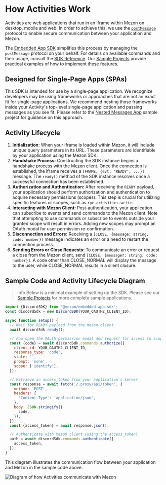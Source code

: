 # How Activities Work

Activities are web applications that run in an iframe within Mezon on desktop, mobile and web. In order to achieve this, we use the [`postMessage`](https://developer.mozilla.org/en-US/docs/Web/API/Window/postMessage) protocol to enable secure communication between your application and Mezon.

The [Embedded App SDK](https://github.com/mezon/embedded-app-sdk) simplifies this process by managing the `postMessage` protocol on your behalf. For details on available commands and their usage, consult the [SDK Reference](#DOCS_DEVELOPER_TOOLS_EMBEDDED_APP_SDK). Our [Sample Projects](#DOCS_ACTIVITIES_OVERVIEW/sample-projects) provide practical examples of how to implement these features.

## Designed for Single-Page Apps (SPAs)

This SDK is intended for use by a single-page application. We recognize developers may be using frameworks or approaches that are not an exact fit for single-page applications. We recommend nesting those frameworks inside your Activity's top-level single-page application and passing messages as you see fit. Please refer to the [Nested Messages App](#DOCS_ACTIVITIES_OVERVIEW/sample-projects) sample project for guidance on this approach.

## Activity Lifecycle

1. **Initialization:** When your iframe is loaded within Mezon, it will include unique query parameters in its URL. These parameters are identifiable by your application using the Mezon SDK.
2. **Handshake Process:** Constructing the SDK instance begins a handshake process with the Mezon client. Once the connection is established, the iframe receives a `[FRAME, {evt: 'READY', ...}]` message. The `ready()` method of the SDK instance resolves once a successful connection has been established.
3. **Authorization and Authentication:** After receiving the `READY` payload, your application should perform authorization and authentication to acquire necessary permissions (scopes). This step is crucial for utilizing specific features or scopes, such as `rpc.activities.write`.
4. **Interacting with Mezon Client:** Post-authentication, your application can subscribe to events and send commands to the Mezon client. Note that attempting to use commands or subscribe to events outside your granted scope will result in errors. Adding new scopes may prompt an OAuth modal for user permission re-confirmation.
5. **Disconnection and Errors:** Receiving a `[CLOSE, {message: string, code: number}]` message indicates an error or a need to restart the connection process.
6. **Sending Errors or Close Requests:** To communicate an error or request a close from the Mezon client, send `[CLOSE, {message?: string, code: number}]`. A code other than CLOSE_NORMAL will display the message to the user, while CLOSE_NORMAL results in a silent closure.

## Sample Code and Activity Lifecycle Diagram

> info
> Below is a minimal example of setting up the SDK. Please see our [Sample Projects](#DOCS_ACTIVITIES_OVERVIEW/sample-projects) for more complete sample applications.

```javascript
import {DiscordSDK} from '@mezon/embedded-app-sdk';
const discordSdk = new DiscordSDK(YOUR_OAUTH2_CLIENT_ID);

async function setup() {
  // Wait for READY payload from the mezon client
  await discordSdk.ready();

  // Pop open the OAuth permission modal and request for access to scopes listed in scope array below
  const {code} = await discordSdk.commands.authorize({
    client_id: YOUR_OAUTH2_CLIENT_ID,
    response_type: 'code',
    state: '',
    prompt: 'none',
    scope: ['identify'],
  });

  // Retrieve an access_token from your application's server
  const response = await fetch('/.proxy/api/token', {
    method: 'POST',
    headers: {
      'Content-Type': 'application/json',
    },
    body: JSON.stringify({
      code,
    }),
  });
  const {access_token} = await response.json();

  // Authenticate with Mezon client (using the access_token)
  auth = await discordSdk.commands.authenticate({
    access_token,
  });
}
```

This diagram illustrates the communication flow between your application and Mezon in the sample code above.

![Diagram of how Activities communicate with Mezon](activities/embedded-app-flow-diagram.svg)
